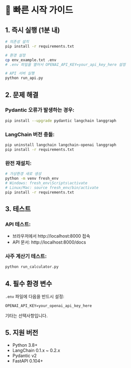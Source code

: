 # 🚀 빠른 시작 가이드

## 1. 즉시 실행 (1분 내)

```bash
# 의존성 설치
pip install -r requirements.txt

# 환경 설정
cp env_example.txt .env
# .env 파일을 열어서 OPENAI_API_KEY=your_api_key_here 설정

# API 서버 실행
python run_api.py
```

## 2. 문제 해결

### Pydantic 오류가 발생하는 경우:
```bash
pip install --upgrade pydantic langchain langgraph
```

### LangChain 버전 충돌:
```bash
pip uninstall langchain langchain-openai langgraph
pip install -r requirements.txt
```

### 완전 재설치:
```bash
# 가상환경 새로 생성
python -m venv fresh_env
# Windows: fresh_env\Scripts\activate
# Linux/Mac: source fresh_env/bin/activate
pip install -r requirements.txt
```

## 3. 테스트

### API 테스트:
- 브라우저에서 http://localhost:8000 접속
- API 문서: http://localhost:8000/docs

### 사주 계산기 테스트:
```bash
python run_calculator.py
```

## 4. 필수 환경 변수

`.env` 파일에 다음을 반드시 설정:
```
OPENAI_API_KEY=your_openai_api_key_here
```

기타는 선택사항입니다.

## 5. 지원 버전

- Python 3.8+
- LangChain 0.1.x ~ 0.2.x  
- Pydantic v2
- FastAPI 0.104+ 